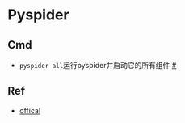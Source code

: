 # Pyspider

## Cmd

+ `pyspider all`运行pyspider并启动它的所有组件 [#](http://localhost:5000) 

## Ref

+ [offical](http://docs.pyspider.org/en/latest/)